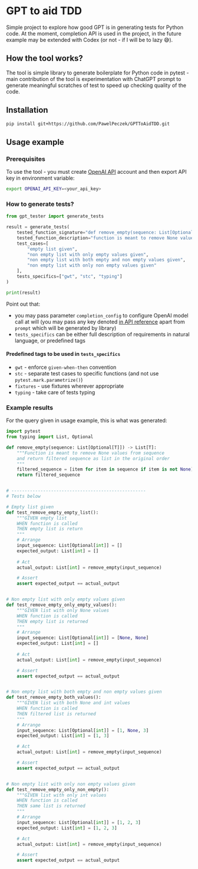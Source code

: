 # GPT to aid TDD
Simple project to explore how good GPT is in generating tests for Python code. At the moment, completion
API is used in the project, in the future example may be extended with Codex (or not - if I will be to lazy 
:sweat_smile:).

## How the tool works?
The tool is simple library to generate boilerplate for Python code in pytest - main contribution of the 
tool is experimentation with ChatGPT prompt to generate meaningful scratches of test to speed up 
checking quality of the code.

## Installation
```bash
pip install git+https://github.com/PawelPeczek/GPTToAidTDD.git
```
## Usage example

### Prerequisites
To use the tool - you must create [OpenAI API](https://openai.com/api/) account and then export API key in environment
variable:
```bash
export OPENAI_API_KEY=<your_api_key>
```

### How to generate tests?
```python
from gpt_tester import generate_tests

result = generate_tests(
    tested_function_signature="def remove_empty(sequence: List[Optional[T]]) -> List[T]",
    tested_function_description="function is meant to remove None values from sequence and return filtered sequence as list in the original order",
    test_cases=[
        "empty list given", 
        "non empty list with only empty values given", 
        "non empty list with both empty and non empty values given", 
        "non empty list with only non empty values given"
    ],
    tests_specifics=["gwt", "stc", "typing"]
)

print(result)
```

Point out that:
* you may pass parameter `completion_config` to configure OpenAI model call at will (you may pass any
key denoted [in API reference](https://beta.openai.com/docs/api-reference/completions/create) apart from
`prompt` which will be generated by library)
* `tests_specifics` can be either full description of requirements in natural language, or predefined tags

#### Predefined tags to be used in `tests_specifics`
* `gwt` - enforce `given-when-then` convention
* `stc` - separate test cases to specific functions (and not use `pytest.mark.parametrize()`)
* `fixtures` - use fixtures wherever appropriate
* `typing` - take care of tests typing

### Example results
For the query given in usage example, this is what was generated:

```python
import pytest
from typing import List, Optional

def remove_empty(sequence: List[Optional[T]]) -> List[T]:
    """Function is meant to remove None values from sequence
    and return filtered sequence as list in the original order
    """
    filtered_sequence = [item for item in sequence if item is not None]
    return filtered_sequence


# ---------------------------------------------------
# Tests below

# Empty list given
def test_remove_empty_empty_list():
    """GIVEN empty list 
    WHEN function is called 
    THEN empty list is return
    """
    # Arrange
    input_sequence: List[Optional[int]] = []
    expected_output: List[int] = []
    
    # Act
    actual_output: List[int] = remove_empty(input_sequence)

    # Assert
    assert expected_output == actual_output


# Non empty list with only empty values given
def test_remove_empty_only_empty_values():
    """GIVEN list with only None values 
    WHEN function is called 
    THEN empty list is returned
    """
    # Arrange 
    input_sequence: List[Optional[int]] = [None, None]
    expected_output: List[int] = []
    
    # Act
    actual_output: List[int] = remove_empty(input_sequence)

    # Assert
    assert expected_output == actual_output


# Non empty list with both empty and non empty values given
def test_remove_empty_both_values():
    """GIVEN list with both None and int values 
    WHEN function is called 
    THEN filtered list is returned
    """
    # Arrange
    input_sequence: List[Optional[int]] = [1, None, 3]
    expected_output: List[int] = [1, 3]

    # Act
    actual_output: List[int] = remove_empty(input_sequence)

    # Assert
    assert expected_output == actual_output


# Non empty list with only non empty values given
def test_remove_empty_only_non_empty():
    """GIVEN list with only int values 
    WHEN function is called 
    THEN same list is returned
    """
    # Arrange
    input_sequence: List[Optional[int]] = [1, 2, 3]
    expected_output: List[int] = [1, 2, 3]

    # Act
    actual_output: List[int] = remove_empty(input_sequence)

    # Assert
    assert expected_output == actual_output
```
